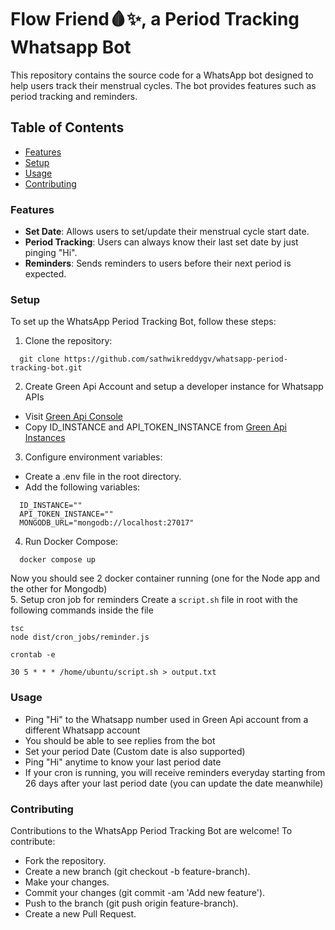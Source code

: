 # Flow Friend🩸✨, a Period Tracking Whatsapp Bot
This repository contains the source code for a WhatsApp bot designed to help users track their menstrual cycles. The bot provides features such as period tracking and reminders.

## Table of Contents
* [Features](#features)
* [Setup](#setup)
* [Usage](#usage)
* [Contributing](#contributing)

### Features
* **Set Date**: Allows users to set/update their menstrual cycle start date.
* **Period Tracking**: Users can always know their last set date by just pinging "Hi".
* **Reminders**: Sends reminders to users before their next period is expected.

### Setup
To set up the WhatsApp Period Tracking Bot, follow these steps:
1. Clone the repository:  
```
  git clone https://github.com/sathwikreddygv/whatsapp-period-tracking-bot.git
```
2. Create Green Api Account and setup a developer instance for Whatsapp APIs
* Visit <a href="https://console.green-api.com" target="_blank">Green Api Console</a>
* Copy ID_INSTANCE and API_TOKEN_INSTANCE from <a href="https://console.green-api.com/instanceList" target="_blank">Green Api Instances</a>

3. Configure environment variables:
* Create a .env file in the root directory.
* Add the following variables:
```
  ID_INSTANCE=""
  API_TOKEN_INSTANCE=""
  MONGODB_URL="mongodb://localhost:27017"
```
4. Run Docker Compose:
```
  docker compose up
```
Now you should see 2 docker container running (one for the Node app and the other for Mongodb)  
5. Setup cron job for reminders
Create a ```script.sh``` file in root with the following commands inside the file
```
tsc
node dist/cron_jobs/reminder.js
```
```
crontab -e 
```
```
30 5 * * * /home/ubuntu/script.sh > output.txt
```

### Usage 
* Ping "Hi" to the Whatsapp number used in Green Api account from a different Whatsapp account
* You should be able to see replies from the bot
* Set your period Date (Custom date is also supported)
* Ping "Hi" anytime to know your last period date
* If your cron is running, you will receive reminders everyday starting from 26 days after your last period date (you can update the date meanwhile)

### Contributing
Contributions to the WhatsApp Period Tracking Bot are welcome! To contribute:
* Fork the repository.
* Create a new branch (git checkout -b feature-branch).
* Make your changes.
* Commit your changes (git commit -am 'Add new feature').
* Push to the branch (git push origin feature-branch).
* Create a new Pull Request.

